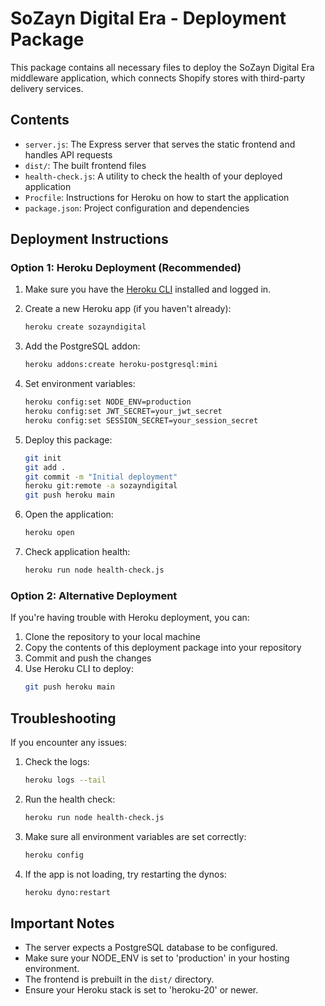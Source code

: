 # SoZayn Digital Era - Deployment Package

This package contains all necessary files to deploy the SoZayn Digital Era middleware application, which connects Shopify stores with third-party delivery services.

## Contents

- `server.js`: The Express server that serves the static frontend and handles API requests
- `dist/`: The built frontend files
- `health-check.js`: A utility to check the health of your deployed application
- `Procfile`: Instructions for Heroku on how to start the application
- `package.json`: Project configuration and dependencies

## Deployment Instructions

### Option 1: Heroku Deployment (Recommended)

1. Make sure you have the [Heroku CLI](https://devcenter.heroku.com/articles/heroku-cli) installed and logged in.

2. Create a new Heroku app (if you haven't already):
   ```bash
   heroku create sozayndigital
   ```

3. Add the PostgreSQL addon:
   ```bash
   heroku addons:create heroku-postgresql:mini
   ```

4. Set environment variables:
   ```bash
   heroku config:set NODE_ENV=production
   heroku config:set JWT_SECRET=your_jwt_secret
   heroku config:set SESSION_SECRET=your_session_secret
   ```

5. Deploy this package:
   ```bash
   git init
   git add .
   git commit -m "Initial deployment"
   heroku git:remote -a sozayndigital
   git push heroku main
   ```

6. Open the application:
   ```bash
   heroku open
   ```

7. Check application health:
   ```bash
   heroku run node health-check.js
   ```

### Option 2: Alternative Deployment

If you're having trouble with Heroku deployment, you can:

1. Clone the repository to your local machine
2. Copy the contents of this deployment package into your repository
3. Commit and push the changes
4. Use Heroku CLI to deploy:
   ```bash
   git push heroku main
   ```

## Troubleshooting

If you encounter any issues:

1. Check the logs:
   ```bash
   heroku logs --tail
   ```

2. Run the health check:
   ```bash
   heroku run node health-check.js
   ```

3. Make sure all environment variables are set correctly:
   ```bash
   heroku config
   ```

4. If the app is not loading, try restarting the dynos:
   ```bash
   heroku dyno:restart
   ```

## Important Notes

- The server expects a PostgreSQL database to be configured.
- Make sure your NODE_ENV is set to 'production' in your hosting environment.
- The frontend is prebuilt in the `dist/` directory.
- Ensure your Heroku stack is set to 'heroku-20' or newer.